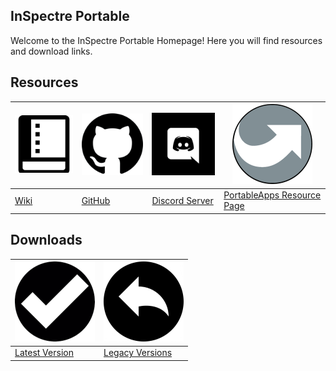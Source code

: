 ## InSpectre Portable
Welcome to the InSpectre Portable Homepage! Here you will find resources and download links.
## Resources
|![Wiki](https://github.com/JarlPenguin/JarlPenguin.github.io/blob/master/assets/icons/Octicons-repo.png)|![GitHub](https://github.com/JarlPenguin/JarlPenguin.github.io/blob/master/assets/icons/Octicons-mark-github.png)|![Discord Server](https://github.com/JarlPenguin/JarlPenguin.github.io/blob/master/assets/icons/Discord-Emblem.png)|![PortableApps Resource Page](https://github.com/JarlPenguin/JarlPenguin.github.io/blob/master/assets/icons/PortableApps.png)|   
|-------------------------------------------------------------------|---------------------------------------------------------------------------------------------------------------------------|----------------------------------------------|-------------------------------------------------------------------|
|[Wiki](https://github.com/JarlPenguin/InSpectrePortable/wiki)|[GitHub](https://github.com/JarlPenguin/InSpectrePortable)|[Discord Server](https://discord.gg/VVuZHqT)|[PortableApps Resource Page](https://portableapps.com/node/58848)|
## Downloads
|![Latest Version](https://github.com/JarlPenguin/JarlPenguin.github.io/blob/master/assets/icons/latest.png)|![GitHub](https://github.com/JarlPenguin/JarlPenguin.github.io/blob/master/assets/icons/previous.png)|
|-------------------------------------------------------------------|---------------------------------------------------------------------------------------------------------------------------|
|[Latest Version](https://github.com/JarlPenguin/InSpectrePortable/releases/download/0.0.6675.795/InSpectrePortable_0.0.6675.8_Dev_Test_5_English_online.paf.exe)|[Legacy Versions](https://github.com/JarlPenguin/InSpectrePortable/releases)|
